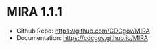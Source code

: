 
# MIRA 1.1.1
* Github Repo: https://github.com/CDCgov/MIRA
* Documentation: https://cdcgov.github.io/MIRA
